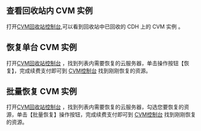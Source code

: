 ## 查看回收站内 CVM 实例

打开[CVM回收站控制台](https://console.qcloud.com/cvm/recycle),可以看到回收站中已回收的 CDH 上的 CVM 实例 。
	
## 恢复单台 CVM 实例

打开[CVM回收站控制台](https://console.qcloud.com/cvm/recycle) ，找到列表内需要恢复的云服务器，单击操作按钮【恢复】，完成续费支付即可到 [CVM控制台](https://console.qcloud.com/cvm) 找到刚刚恢复的资源。

## 批量恢复 CVM 实例

打开[CVM回收站控制台](https://console.qcloud.com/cvm/recycle) ，找到列表内需要恢复的云服务器，勾选您要恢复的资源，单击【批量恢复】操作按钮，完成续费支付即可到 [CVM控制台](https://console.qcloud.com/cvm) 找到刚刚恢复的资源。